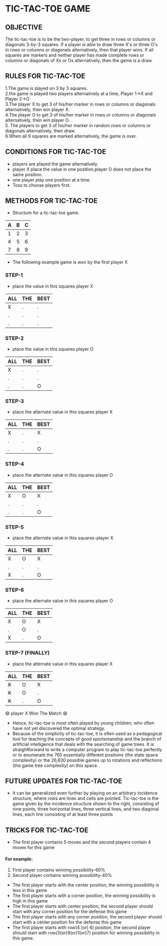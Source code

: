 #  TIC-TAC-TOE GAME  
## OBJECTIVE  
The tic-tac-toe is to be the two-player, to get three in rows or columns or diagonals 3-by-3 squares. If a player is able to draw three X's or three O's in rows or columns or diagonals alternatively, then that player wins. If all squares are markers and neither player has made complete rows or columns or diagonals of Xs or Os alternatively, then the game is a draw.  
## RULES FOR TIC-TAC-TOE 

1.The game is played on 3 by 3 squares.   
2.the game is played two players alternatively at a time, Player 1->X and Player 2->O  
3.The  player X to get 3 of his/her marker in rows or columns or diagonals alternatively, then win player X.  
4.The  player O to get 3 of his/her marker in rows or columns or diagonals alternatively, then win player O.  
5. The players to get 3 of his/her marker in random rows or columns or diagonals alternatively, then draw.  
 6.When all 9 squares are marked alternatively, the game is over. 

 ## CONDITIONS FOR TIC-TAC-TOE   
* players are played the game alternatively.  
* player X place the value in one position,player O does not place the same position.  
* one player play one position at a time.   
* Toss to choose players first.

 ## METHODS FOR TIC-TAC-TOE  

* Structure for a tic-tac-toe game.  

 A |  B |  C
---------|----------|---------
 1| 2| 3
 4 | 5 | 6
 7 | 8 | 9  

* The following example game is won by the first player X   
### STEP-1  
* place the value in this squares player X  


ALL | THE | BEST
---------|----------|---------
 X | . | .
 . | . | .
 . | . | .


### STEP-2
  * place the value in this squares player O    

  ALL | THE | BEST
---------|----------|---------
 X | . | .
 . | . | .
 . | . | O


 ### STEP-3  
*  place the alternate value in this squares player X  

ALL | THE | BEST
---------|----------|---------
 X | . | X
 . | . | .
 . | . | O


  ### STEP-4
* place the alternate value in this squares player O  

ALL | THE | BEST
---------|----------|---------
 X | O | X
 . | . | .
 . | . | O
### STEP-5
*   place the alternate value in this squares-player X    

ALL | THE | BEST
---------|----------|---------
 X | O | X
 . | . | .
 X | . | O
### STEP-6  
* place the alternate value in this squares player O    

ALL | THE | BEST
---------|----------|---------
 X | O | X
 . | O | .
 X | . | O
### STEP-7  (FINALLY)
* place the alternate value in this squares player X  

ALL | THE | BEST
---------|----------|---------
 ~~X~~ | O | X
 ~~X~~ | O | .
 ~~X~~ | . | O

  :smile: player X Won The Match :smile:

  
 * Hence, tic-tac-toe is most often played by young children, who often have not yet discovered the optimal strategy.
* Because of the simplicity of tic-tac-toe, it is often used as a pedagogical tool for teaching the concepts of good sportsmanship and the branch of artificial intelligence that deals with the searching of game trees. It is straightforward to write a computer program to play tic-tac-toe perfectly or to enumerate the 765 essentially different positions (the state space complexity) or the 26,830 possible games up to rotations and reflections (the game tree complexity) on this space.   



## FUTURE UPDATES FOR TIC-TAC-TOE  

*  It can be generalized even further by playing on an arbitrary incidence structure, where rows are lines and cells are pointed. Tic-tac-toe is the game given by the incidence structure shown to the right, consisting of nine points, three horizontal lines, three vertical lines, and two diagonal lines, each line consisting of at least three points
## TRICKS FOR TIC-TAC-TOE  
* The first player contains 5 moves and the second players contain 4 moves for this game  
#### For example:  
1. First player contains winning possibility-60%  
2. Second player contains winning possibility-40%  
* The first player starts with the center position, the winning possibility is less in this game 
 * The first player starts with a corner position, the winning possibility is high  in this game
*  The first player starts with center position, the second player should  start with any corner position for the defense this game  
 * The first player starts with any corner position, the second player should start with a center position for the defense this game  
 * The first player starts with row(4 (or) 6) position, the second player should start with row(3(or)9(or)1(or)7) position for winning possibility in this game.
